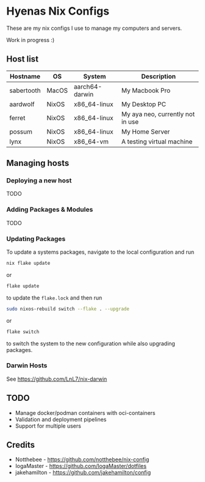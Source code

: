 # Hyenas Nix Configs

These are my nix configs I use to manage my computers and servers.

Work in progress :)

## Host list

| Hostname      | OS     | System         | Description                      |
| ------------- | ------ | -------------- | -------------------------------- |
| sabertooth    | MacOS  | aarch64-darwin | My Macbook Pro                   |
| aardwolf      | NixOS  | x86_64-linux   | My Desktop PC                    |
| ferret        | NixOS  | x86_64-linux   | My aya neo, currently not in use |
| possum        | NixOS  | x86_64-linux   | My Home Server                   |
| lynx          | NixOS  | x86_64-vm      | A testing virtual machine        |


## Managing hosts

### Deploying a new host

TODO

### Adding Packages & Modules

TODO

### Updating Packages

To update a systems packages, navigate to the local configuration and run

```sh
nix flake update
```

or

```sh
flake update
```

to update the `flake.lock` and then run

```sh
sudo nixos-rebuild switch --flake . --upgrade
```

or

```sh
flake switch
```

to switch the system to the new configuration while also upgrading packages.

### Darwin Hosts

See <https://github.com/LnL7/nix-darwin>

## TODO

- Manage docker/podman containers with oci-containers
- Validation and deployment pipelines
- Support for multiple users

## Credits

- Notthebee - <https://github.com/notthebee/nix-config>
- IogaMaster - <https://github.com/IogaMaster/dotfiles>
- jakehamilton - <https://github.com/jakehamilton/config>
